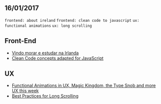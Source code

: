 16/01/2017
----------

`frontend: about ireland` `frontend: clean code to javascript` `ux: functional animations` `ux: long scrolling`

## Front-End

- [Vindo morar e estudar na Irlanda](https://willianjusten.com.br/vindo-morar-e-estudar-na-irlanda/)
- [Clean Code concepts adapted for JavaScript](https://github.com/ryanmcdermott/clean-code-javascript)


## UX

- [Functional Animations in UX, Magic Kingdom, the Type Snob and more UX this week](https://uxdesign.cc/functional-animations-in-ux-magic-kingdom-the-type-snob-and-more-ux-this-week-613e0c4f69cb#.gvmhvoicn)
- [Best Practices for Long Scrolling](http://babich.biz/best-practices-for-long-scrolling/)
